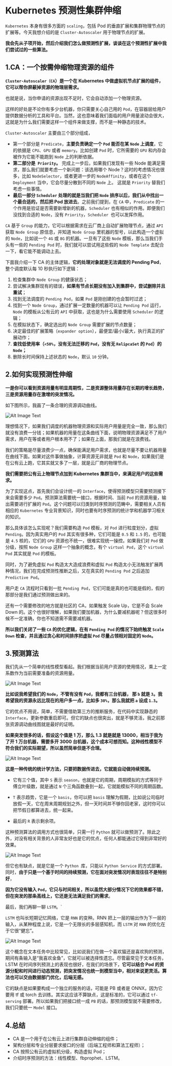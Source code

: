 # Kubernetes 预测性集群伸缩

`Kubernetes` 本身有很多方面的 `scaling`，包括 Pod 的垂直扩展和集群物理节点的扩展等。今天我想介绍的是 `Cluster-Autoscaler` 用于物理节点的扩展。

**我会先从子项开始，然后介绍我们怎么做预测性扩展，谈谈在这个预测性扩展中我们尝试过的一些算法。**

## 1.CA：一个按需伸缩物理资源的组件

**`Cluster-Autoscaler（CA`）是一个在 Kubernetes 中做虚拟机节点扩展的组件，它可以帮你屏蔽掉资源的物理层需求。**

也就是说，当你申请的资源出现不足时，它会自动添加一个物理资源。 

这样的好处是不论你有多少台机器，你只需要关心自己用的 `Pod`，在容器层给用户提供数据分析的工具和平台。当然，这也意味着我们面临的用户用量波动会很大，这就是为什么我们需要这样一个组件来做支撑，而不是一种静态的技术。

`Cluster-Autoscaler` 主要由三个部分组成，

* 第一个部分是 `Predicate`，**主要负责确定一个 `Pod` 能否在某 `Node` 上调度**，它的依据是 `CPU`、`GPU` 或者 `memory`。比如创建 `Pod` 时，它所需要的 `GPU` 和内存会被作为它能不能跑到 `Node` 上的判断依据。
* **第二部分是` Priority`。** 完成上一步后，如果我们发现有一些 Node 能满足需求，那么我们就要考虑一个新问题：该选用哪个 Node？这时的考虑情况也很多，比如 `NodeSelector`，或者更进一步的 `NodeAffinity`，或者在这个 `Deployment` 当中，它会尽量分散到不同的 `Node` 上。 这就是 `Priority` 替我们考虑一些事情。
* **最后一部分 `Scheduler` 处理的就是当我们把 `Node` 排序以后，我们从中找出一个最合适的，然后把 Pod 放进去**。之前我们提到，在 `CA` 中，`Predicate` 的一个作用是验证是否需要新增新的机器，`Scheduler` 也有相似的作用。即便我们没找到合适的 `Node`，没有 `Priority`，`Scheduler `也可以发挥作用。

`CA` 基于 `Group` 的能力，它可以根据需求在云厂商上自动扩展物理节点，通过 `API` 获取 `Node Group` 原信息，并知道 `Node Group` 里机器的型号，以此构造一个虚拟的 `Node`，比如说一个 `4G` 或 `8G` 的机器。一旦有了这些 `Node` 模板，那么当我们手头有一些的 `Pending Pod` 时，我们就可以尝试用这些假的 `Node Template` 去配合一下，看它能不能调动上去。

下面我介绍一下 CA 的主体逻辑，**它的处理对象就是无法调度的 Pending Pod**，整个调度默认每 10 秒执行如下逻辑：

1. 检查集群中 `Node Group` 的健康状态；
2. 尝试解决集群现有的错误，**如果有节点长期没有加入到集群中，尝试删除并且重试**；
3. 找到无法调度的 `Pending Pod`，如果 `Pod` 是刚创建的也会暂时过滤；
4. 找到一个 `Node Group`，通过扩展一定数量的机器可以让 `Pending Pod` 运行，`Node` 的模板从公有云的 `API` 中获取，这也是为什么需要使用 `Scheduler` 的逻辑；
5. 在模拟状态下，确定选出的 `Node Group` 需要扩展的节点数量；
6. 决定最佳的扩展策略（`expander option`），最便宜/最小/最大，执行真正的扩展动作；
7. **查找低使用率（`<50%`，没有无法迁移的 `Pod`，没有无 `RelipcaSet` 的 `Pod`）的 `Node`；**
8. 删除长时间保持上述状态的 `Node`，默认 `10` 分钟。


## 2.如何实现预测性伸缩

**一是你可以看到资源用量有明显周期性，二是资源整体用量存在长期的增长趋势，三是资源用量存在激增的突发情况。** 

如下图所示，我画了一条合理的资源调动曲线。

![Alt Image Text](images/adv/adv70_1.png "Body image")

理想情况下，如果我们调度的机器物理资源和实际用户用量是完全一致，那么我们就没有浪费一分钱；如果机器的用量在这条曲线下面，说明物理资源满足不了用户需求，用户在等或者用户根本用不了；如果在上面，那我们就是在浪费钱。

我们的策略是尽量浪费少一点，确保能满足用户需求，也就是尽量不要让机器用量在曲线下面。如果对这件事做抽象，计算资源无非就是 `Pod` 和 `Node`，如果我们是在公有云上跑，它其实就又多了一层，就是云厂商的物理节点。


**我们需要把公有云上物理节点加到 Kubernetes 集群当中，来满足用户的这些需求。**

为了实现这点，首先我们会设计统一的 `Interface`，使得预测模型只需要预测接下来会需要多少 `Pod`。预测算法需要统一接口，根据时间、当前 `Pod` 的资源用量，输出需要进行扩展的 `Pod`。这个问题可以归类到时序预测的范畴中，需要相关人员有相应的 `Kubernetes` 专业背景知识，同时也要有时序预测的统计学和机器学习相关的知识。

那么具体该怎么实现呢？我们需要构造 `Pod` 模板，对 `Pod` 进行粒度划分，虚拟 `Pending`。因为真实用户的 `Pod` 其实有很多种，它们可能是 `0.5` 和 `1.5` 的，也可能是 `4.5` 核的，它们的 `GPU` 资源也不统一，很难实现统一操控。如果我们对 `Pod` 做分级，按照 `Node Group` 这样一个抽象的概念，有个 `virtual Pod`，这个 `virtual Pod` 其实就是 `Pod` 的模板。

同时，为了避免虚拟 `Pod` 构造太大造成浪费和虚拟 `Pod` 构造太小无法触发扩展两种情况，我们在完成预测性推断之后，又在真实的 `Pending Pod` 之后追加 `Predictive Pod`。

用户走 `CA` 流程时只看到一批 `Pending Pod`，它们可能是真的也可能是假的，假的那部分是我们通过预测做出来的。

还有一个需要修改的地方就是社区的 CA，如果触发 Scale Up，它是不会 Scale Down 的。这个也很好理解，如果我们要加机器，为什么要减机器呢？但这很多时候不一定准确，你也不知道需不需要减机器。

**所以我们关闭了一些 `CA` 的优化逻辑，在有 `Pending Pod` 的情况下始终触发 `Scale Down` 检查，并且通过贪心和时间排序把虚拟 `Pod` 尽量占领相对固定的 `Node`。**

## 3.预测算法

我们先从一个简单的线性模型看起。我们根据当前用户资源的使用情况，乘上一定系数作为当前需要准备的资源用量。

![Alt Image Text](images/adv/adv70_2.png "Body image")


**比如说我希望我们的 `Node`，不管有没有 `Pod`，我都有三台机器， 那 `b` 就是 `3`。我希望我的资源永远比现在的用户多一点，比如多 `30%`，那么我就把 `a` 设成 `1.3`。**

它的优点不用说，简单，不需要借助第三方的推断服务，在代码中实现静态的 `Interface`，更新参数重启即可。但它的缺点也很突出，就是不够灵活，我之前那张资源调动曲线图就是最好的证明。

**如果突发很多的话，假设这个值是 1 万，那么 1.3 就是就是 13000，相当于我为了开 1 万台机器，需要多开 3000 台机器，这个成本可想而知。这种线性模型不符合我们的实际期望，所以虽然简单但是不合理。**

![Alt Image Text](images/adv/adv70_3.png "Body image")

**这是一种传统的统计学方法，只要把数据传进去，它就能自动做持续预测。**

* 它有三个值，其中 `S` 表示 `season`，也就是它的周期，周期模拟的方式等同于傅立叶级数，就是通过 `N` 个三角函数叠到一起，它就能模拟不同的周期函数。

* `T` 表示趋势，它是一个 `basis`，你可以把 `basis` 理解为假期，比如说公司临时放假一天，它在周末周期规划之外，但一天时间并不够你回老家，这时你可以把节假日都算进去，统一起来。

* 最后的 `R` 表示剩余项。

这种预测算法的调用方式也很简单，只需一行 `Python` 就可以做预测了。除此之外，对没有相关背景的人非常友好也是它的优点，任何人都能通过它得到非常好的效果。


![Alt Image Text](images/adv/adv70_4.png "Body image")


但它也有缺点，就是它是一个 `Python `库，只能以 `Python Service` 的方式部署。同时，**由于只是一个基于时间的持续预测，它在面对突发情况时表现往往不是特别好**，

**因为它没有输入 `Pod`，它只与时间相关，所以虽然大部分情况下它的效果都不错，但在突发的那条高线上，它还是无法满足我们的需求**。

最后，我们再聊一聊 `LSTM`。`

`LSTM` 也叫长短期记忆网络，它是 `RNN` 的变种。RNN 把上一层的输出作为下一层的输入，从某种程度上说，它是一个无限长的多层感知机，而 `LSTM` 对 `RNN` 的优化在于它很“健忘”。


![Alt Image Text](images/adv/adv70_5.png "Body image")

这个概念在文本任务中比较常见，比如说我们在做一个喜欢猫还是喜欢狗的预测，期间有条输入是“我喜欢金鱼”，它就可以被选择性遗忘。尽管最常见于文本任务，LSTM 在时间序列预测上的表现也很好，在我们的场景下，**它可以结合 Pod 的资源分配和时间进行动态预测，把突发情况也统一到模型当中，相对来说更灵活。算法也可以交由数据部门优化，后端无感。**

它的缺点是如果要构成一个独立的服务的话，可能是 PB 或者是 ONNX，因为它要用 tf 或 torch 去训练。其实这应该不算缺点，这是标准的，它可以通过 `tf-serving` 部署。所以如果我们把接口统一成 `PB` 的话，那预测模型就不需要修改，我们只要统一 `Model` 接口。

## 4.总结


* CA 是一个用于在公有云上进行集群自动伸缩的组件；
* 架构分层和专业分层要求接口的分层（后端工程师和算法工程师）；
* CA 按照公有云的虚拟机分级，构造虚拟 Pod；
* 介绍时序预测的方法：线性模型、fbprophet、LSTM。
















